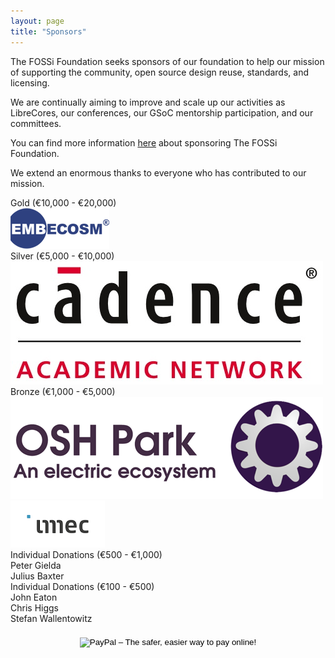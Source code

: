 ```yaml
---
layout: page
title: "Sponsors"
---
```


The FOSSi Foundation seeks sponsors of our foundation to help our
mission of supporting the community, open source design reuse, standards,
and licensing.

We are continually aiming to improve and scale up our activities as LibreCores, our
conferences, our GSoC mentorship participation, and our committees.

You can find more information [here](sponsoring) about sponsoring The FOSSi Foundation.

We extend an enormous thanks to everyone who has contributed to our mission.

<!--<div class="panel panel-sponsors panel-platinum">Platinum (> €20,000)</div>-->

<div class="panel panel-sponsors panel-gold">Gold (€10,000 - €20,000)</div>

<div class="row">
  <div class="col-sm-4 col-xs-8">
    <a target="_blank" href="http://embecosm.com">
      <img src="/assets/Embecosm.png" class="img-responsive" />
    </a>
  </div>
</div>

<div class="panel panel-sponsors panel-silver">Silver (€5,000 - €10,000)</div>


<div class="row">
  <div class="col-sm-3 col-xs-6">
    <a target="_blank" href="https://www.cadence.com/content/cadence-www/global/en_US/home/services/cadence-academic-network.html">
      <img src="/assets/Cadence.jpg" class="img-responsive" />
	  </a>
  </div>
</div>

<div class="panel panel-sponsors panel-bronze">Bronze (€1,000 - €5,000)</div>
<div class="row">
  <div class="col-sm-2 col-xs-4">
    <a target="_blank" href="https://oshpark.com/">
      <img src="/assets/osh-park.png" class="img-responsive" />
    </a>
  </div>
  <div class="col-sm-2 col-xs-4">
    <a target="_blank" href="https://imec.be/">
      <img src="/assets/imec.png" class="img-responsive" />
    </a>
  </div>
</div>
<!--<div class="row">
<div class="col-sm-3"><a target="_blank" href="http://www.embecosm.com/">Embecosm Ltd.</a></div>
</div>-->

<div class="panel panel-sponsors panel-individual">Individual Donations (€500 - €1,000)</div>

<div class="row">
<div class="col-sm-3">Peter Gielda</div>
<div class="col-sm-3">Julius Baxter</div>
</div>

<div class="panel panel-sponsors panel-individual">Individual Donations (€100 - €500)</div>

<div class="row">
<div class="col-sm-3">John Eaton</div>
<div class="col-sm-3">Chris Higgs</div>
<div class="col-sm-3">Stefan Wallentowitz</div>
</div>

<div class="row" style="margin-top: 20px">
<div class="col-sm-12">
<center>
<form action="https://www.paypal.com/cgi-bin/webscr" method="post"
target="_top">
<input type="hidden" name="cmd" value="_s-xclick">
<input type="hidden" name="hosted_button_id" value="QHKDZY6XM44YN">
<input type="image"
src="https://www.paypalobjects.com/en_US/GB/i/btn/btn_donateCC_LG.gif"
border="0" name="submit" alt="PayPal – The safer, easier way to pay
online!">
</form>
</center>
</div>
</div>
